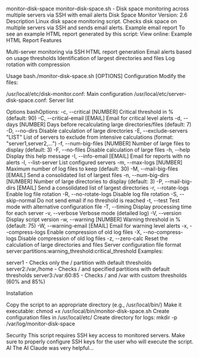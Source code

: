 monitor-disk-space
monitor-disk-space.sh - Disk space monitoring across multiple servers via SSH with email alerts
Disk Space Monitor
Version: 2.6
Description
Linux disk space monitoring script. Checks disk space on multiple servers via SSH and sends email alerts.
Example email report
To see an example HTML report generated by this script:
View online: Example HTML Report
Features

Multi-server monitoring via SSH
HTML report generation
Email alerts based on usage thresholds
Identification of largest directories and files
Log rotation with compression

Usage
bash./monitor-disk-space.sh [OPTIONS]
Configuration
Modify the files:

/usr/local/etc/disk-monitor.conf: Main configuration
/usr/local/etc/server-disk-space.conf: Server list

Options
bashOptions:
  -c, --critical [NUMBER]       Critical threshold in % (default: 90)
  -C, --critical-email [EMAIL]  Email for critical level alerts
  -d, --days [NUMBER]           Days before recalculating large directories/files (default: 7)
  -D, --no-dirs                 Disable calculation of large directories
  -E, --exclude-servers "LIST"  List of servers to exclude from intensive calculations (format: "server1,server2,...")
  -f, --num-big-files [NUMBER]  Number of large files to display (default: 3)
  -F, --no-files                Disable calculation of large files
  -h, --help                    Display this help message
  -I, --info-email [EMAIL]      Email for reports with no alerts
  -l, --list-server             List configured servers
  -m, --max-logs [NUMBER]       Maximum number of log files to keep (default: 30)
  -M, --mail-big-files [EMAIL]  Send a consolidated list of largest files
  -n, --num-big-dirs [NUMBER]   Number of large directories to display (default: 3)
  -P, --mail-big-dirs [EMAIL]   Send a consolidated list of largest directories
  -r, --rotate-logs             Enable log file rotation
  -R, --no-rotate-logs          Disable log file rotation
  -S, --skip-normal             Do not send email if no threshold is reached
  -t, --test                    Test mode with alternative configuration file
  -T, --timing                  Display processing time for each server
  -v, --verbose                 Verbose mode (detailed log)
  -V, --version                 Display script version
  -w, --warning [NUMBER]        Warning threshold in % (default: 75)
  -W, --warning-email [EMAIL]   Email for warning level alerts
  -x, --compress-logs           Enable compression of old log files
  -X, --no-compress-logs        Disable compression of old log files
  -z, --zero-calc               Reset the calculation of large directories and files
Server configuration file format
server:partitions:warning_threshold:critical_threshold
Examples:

server1 - Checks only the / partition with default thresholds
server2:/var,/home - Checks / and specified partitions with default thresholds
server3:/var:60:85 - Checks / and /var with custom thresholds (60% and 85%)

Installation

Copy the script to an appropriate directory (e.g., /usr/local/bin/)
Make it executable: chmod +x /usr/local/bin/monitor-disk-space.sh
Create configuration files in /usr/local/etc/
Create directory for logs: mkdir -p /var/log/monitor-disk-space

Security
This script requires SSH key access to monitored servers. Make sure to properly configure SSH keys for the user who will execute the script.
AI
The AI Claude was very helpful...

